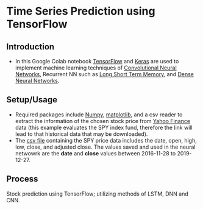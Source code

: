 # Time Series Prediction using TensorFlow

## Introduction
* In this Google Colab notebook [TensorFlow](https://www.tensorflow.org/) and [Keras](https://keras.io/) are used to implement machine learning techniques of [Convolutional Neural Networks](https://www.tensorflow.org/tutorials/images/cnn), Recurrent NN such as [Long Short Term Memory](https://www.tensorflow.org/api_docs/python/tf/keras/layers/LSTM?version=stable), and [Dense Neural Networks](https://www.tensorflow.org/api_docs/python/tf/keras/layers/Dense?version=stable).

## Setup/Usage
* Required packages include [Numpy](https://numpy.org/), [matplotlib](https://matplotlib.org/), and a csv reader to extract the information of the chosen stock price from [Yahoo Finance](https://finance.yahoo.com/quote/SPY/history?p=SPY) data (this example evaluates the SPY index fund, therefore the link will lead to that historical data that may be downloaded). 
* The [csv file](https://github.com/tenaciousR/Time_Series_Prediction_TF/blob/master/spy.csv) containing the SPY price data includes the date, open, high, low, close, and adjusted close. The values saved and used in the neural netwowrk are the **date** and **close** values between 2016-11-28 to 2019-12-27.

## Process

Stock prediction using TensorFlow; utilizing methods of LSTM, DNN and CNN.
